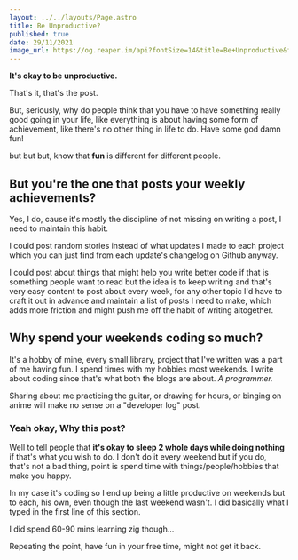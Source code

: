 ```yaml
---
layout: ../../layouts/Page.astro
title: Be Unproductive?
published: true
date: 29/11/2021
image_url: https://og.reaper.im/api?fontSize=14&title=Be+Unproductive&fontSizeTwo=8&color=%23000&backgroundImageURL=https%3A%2F%2Freaper.im%2Fassets%2Fog-post-background.png
---
```


**It's okay to be unproductive.**

That's it, that's the post.

But, seriously, why do people think that you have to have something really good going in your life, like everything is about having some form of achievement, like there's no other thing in life to do. Have some god damn fun!

but but but, know that **fun** is different for different people.

## But you're the one that posts your weekly achievements?

Yes, I do, cause it's mostly the discipline of not missing on writing a post, I need to maintain this habit.

I could post random stories instead of what updates I made to each project which you can just find from each update's changelog on Github anyway.

I could post about things that might help you write better code if that is something people want to read but the idea is to keep writing and that's very easy content to post about every week, for any other topic I'd have to craft it out in advance and maintain a list of posts I need to make, which adds more friction and might push me off the habit of writing altogether.

## Why spend your weekends coding so much?

It's a hobby of mine, every small library, project that I've written was a part of me having fun. I spend times with my hobbies most weekends. I write about coding since that's what both the blogs are about. _A programmer._

Sharing about me practicing the guitar, or drawing for hours, or binging on anime will make no sense on a "developer log" post.

### Yeah okay, Why this post?

Well to tell people that **it's okay to sleep 2 whole days while doing nothing** if that's what you wish to do. I don't do it every weekend but if you do, that's not a bad thing, point is spend time with things/people/hobbies that make you happy.

In my case it's coding so I end up being a little productive on weekends but to each, his own, even though the last weekend wasn't. I did basically what I typed in the first line of this section.

I did spend 60-90 mins learning zig though...

Repeating the point, have fun in your free time, might not get it back.
